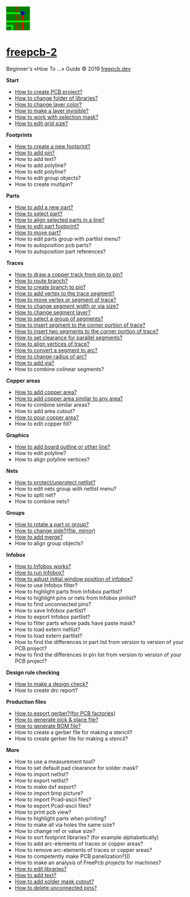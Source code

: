 ![](/pictures/upload.png) 
# [freepcb-2](https://freepcb.dev)

Beginner's «How To ...» Guide  © 2019 [freepcb.dev](https://freepcb.dev)

**Start**

* [How to create PCB project?](new_project.md)
* [How to change folder of libraries?](lib_folder.md)
* [How to change layer color?](colors.md)
* [How to make a layer invisible?](layer_vis.md)
* [How to work with selection mask?](sel_mask.md)
* [How to edit grid size?](grid.md)

**Footprints**

* [How to create a new footprint?](new_fp.md)
* [How to add pin?](add_pin.md)
* How to add text?
* How to add polyline?
* How to edit polyline?
* How to edit group objects?
* How to create multipin?

**Parts**

* [How to add a new part?](add_part.md)
* [How to select part?](select_part.md)
* [How to align selected parts in a line?](line_up.md)
* [How to edit part footprint?](edit_fp.md)
* [How to move part?](move_part.md)
* How to edit parts group with partlist menu?
* How to autoposition pcb parts?
* How to autoposition part references?

**Traces**

* [How to draw a copper track from pin to pin?](route.md)
* [How to route branch?](routing_branch.md)
* [How to create branch to pin?](edit_traces.md)
* [How to add vertex to the trace segment?](add_vertex.md)
* [How to move vertex or segment of trace?](move_seg.md)
* [How to change segment width or via size?](seg_width.md)
* [How to change segment layer?](seg_layer.md)
* [How to select a group of segments?](sel_seg_gr.md)
* [How to insert segment to the corner portion of trace?](insert_seg.md)
* [How to insert two segments to the corner portion of trace?](insert_seg2.md)
* [How to set clearance for parallel segments?](set_seg_clearance.md)
* [How to align vertices of trace?](align_vertex.md)
* [How to convert a segment to arc?](seg_2_arc.md)
* [How to change radius of arc?](seg_change_rad.md)
* [How to add via?](add_via.md)
* How to combine colinear segments?

**Copper areas**

* [How to add copper area?](add_area.md)
* [How to add copper area similar to any area?](similar_area.md)
* How to combine similar areas?
* How to add area cutout?
* [How to pour copper area?](pour_area.md)
* How to edit copper fill?

**Graphics**

* [How to add board outline or other line?](add_polyline.md)
* How to edit polyline?
* How to align polyline vertices?

**Nets**

* [How to protect/unprotect netlist?](unprotect_nl.md)
* How to edit nets group with netlist menu?
* How to split net?
* How to combine nets?

**Groups**

* [How to rotate a part or group?](rotate.md)
* [How to change side?(flip, mirror)](side.md)
* [How to add merge?](add_merge.md)
* How to align group objects?

**Infobox**

* [How to Infobox works?](IB_works.md)
* [How to run Infobox?](IB_run.md)
* [How to adjust initial window position of infobox?](IB_win_pos.md)
* How to use Infobox filter?
* How to highlight parts from Infobox partlist?
* How to highlight pins or nets from Infobox pinlist?
* How to find unconnected pins?
* How to save Infobox partlist?
* How to export Infobox partlist?
* How to filter parts whose pads have paste mask?
* How to load extern netlist? 
* How to load extern partlist?
* How to find the differences in part list from version to version of your PCB project?
* How to find the differences in pin list from version to version of your PCB project?

**Design rule checking**

* [How to make a design check?](DRC.md)
* How to create drc report?

**Production files**

* [How to export gerber?(for PCB factories)](gerber.md)
* [How to generate pick & place file?](pnp.md)
* [How to generate BOM file?](bom.md)
* How to create a gerber file for making a stencil?
* How to create gerber file for making a stencil?

**More**

* How to use a measurement tool?
* How to set default pad clearance for solder mask?
* How to import netlist?
* How to export netlist?
* How to make dxf export?
* How to import bmp picture?
* How to import Pcad-ascii files?
* How to export Pcad-ascii files?
* How to print pcb view?
* How to highlight parts when printing?
* How to make all via holes the same size?
* How to change ref or value size?
* How to sort footprint libraries? (for example alphabetically)
* How to add arc-elements of traces or copper areas?
* How to remove arc-elements of traces or copper areas?
* How to competently make PCB panelization?]()
* How to make an analysis of FreePcb projects for machines?
* [How to edit libraries?](fp_edit.md)
* [How to add text?](add_text.md)
* [How to add solder mask cutout?](add_polyline.md)
* [How to delete unconnected pins?](del_u_pins.md)








